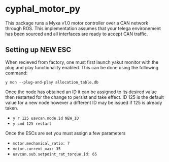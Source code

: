 # cyphal_motor_py
This package runs a Myxa v1.0 motor controller over a CAN network through ROS. This implementation assumes that your telega environement has been sourced and all interfaces are ready to accept CAN traffic.

## Setting up NEW ESC
When recieved from factory, one must first launch yakut monitor with the plug and play functionality enabled. This can be done using the following command:

`y mon --plug-and-play allocation_table.db`

Once the node has obtained an ID it can be assigned to its desired value then restarted for the change to persist and take effect. ID 125 is the default value for a new node however a different ID may be issued if 125 is already taken.

- `y r 125 uavcan.node.id NEW_ID`
- `y cmd 125 restart`

Once the ESCs are set you must assign a few parameters
- `motor.mechanical_ratio: 7`
- `motor.current_max: 35`
- `uavcan.sub.setpoint_rat_torque.id: 65`

